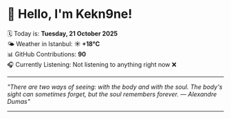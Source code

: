 # 👋 Hello, I'm Kekn9ne!

🗓️ Today is: **Tuesday, 21 October 2025**  
🌤️ Weather in Istanbul: **☀️   +18°C**  
📊 GitHub Contributions: **90**  
🎧 Currently Listening: Not listening to anything right now ❌

---

_"There are two ways of seeing: with the body and with the soul. The body's sight can sometimes forget, but the soul remembers forever. — *Alexandre Dumas*"_

---
